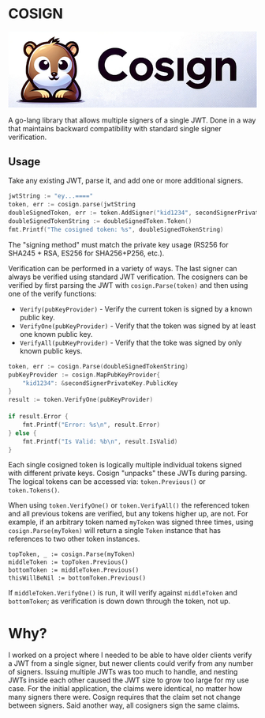 # COSIGN
![cosign-25.png](images/cosign-25.png)

A go-lang library that allows multiple signers of a single JWT. Done in a way
that maintains backward compatibility with standard single signer verification.

## Usage

Take any existing JWT, parse it, and add one or more additional signers.

```go
jwtString := "ey...===="
token, err := cosign.parse(jwtString
doubleSignedToken, err := token.AddSigner("kid1234", secondSignerPrivateKey, jwt.SigningMethodES256)
doubleSignedTokenString := doubleSignedToken.Token()
fmt.Printf("The cosigned token: %s", doubleSignedTokenString)
```

The "signing method" must match the private key usage (RS256 for SHA245 + RSA, ES256 for SHA256+P256, etc.).

Verification can be performed in a variety of ways. The last signer can always be verified using standard JWT 
verification. The cosigners can be verified by first parsing the JWT with `cosign.Parse(token)` and then using
one of the verify functions:

- `Verify(pubKeyProvider)` - Verify the current token is signed by a known public key.
- `VerifyOne(pubKeyProvider)` - Verify that the token was signed by at least one known public key.
- `VerifyAll(pubKeyProvider)` - Verify that the toke was signed by only known public keys.

```go
token, err := cosign.Parse(doubleSignedTokenString)
pubKeyProvider := cosign.MapPubKeyProvider{
	"kid1234": &secondSignerPrivateKey.PublicKey
}
result := token.VerifyOne(pubKeyProvider)

if result.Error {
	fmt.Printf("Error: %s\n", result.Error)
} else {
	fmt.Printf("Is Valid: %b\n", result.IsValid)
}
```

Each single cosigned token is logically multiple individual tokens signed with different private keys. Cosign "unpacks" these JWTs during parsing.
The logical tokens can be accessed via: `token.Previous()` or `token.Tokens()`. 

When using `token.VerifyOne()` or `token.VerifyAll()` the referenced token and all previous tokens are verified, but any tokens higher up, are not.
For example, if an arbitrary token named `myToken` was signed three times, using `cosign.Parse(myToken)` will return a single `Token` instance that
has references to two other token instances. 

```
topToken, _ := cosign.Parse(myToken)
middleToken := topToken.Previous()
bottomToken := middleToken.Previous()
thisWillBeNil := bottomToken.Previous()
```
If `middleToken.VerifyOne()` is run, it will verify against `middleToken` and `bottomToken`; as verification is down down through the token, not up.


# Why?

I worked on a project where I needed to be able to have older clients verify a JWT from a single signer, but
newer clients could verify from any number of signers. Issuing multiple JWTs was too much to handle, and
nesting JWTs inside each other caused the JWT size to grow too large for my use case. For the initial
application, the claims were identical, no matter how many signers there were. Cosign requires that the claim
set not change between signers. Said another way, all cosigners sign the same claims.
